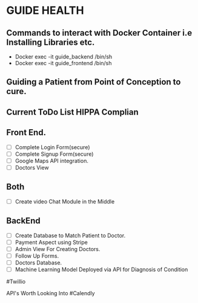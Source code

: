 # GUIDE HEALTH

## Commands to interact with Docker Container i.e Installing Libraries etc.

- Docker exec -it  guide_backend /bin/sh 
- Docker exec -it  guide_frontend /bin/sh 
## Guiding a Patient from Point of Conception to cure.

## Current ToDo List HIPPA Complian

## Front End.

- [ ] Complete Login Form(secure)
- [ ] Complete Signup Form(secure)
- [ ] Google Maps API integration.
- [ ] Doctors View

## Both

- [ ] Create video Chat Module in the Middle

## BackEnd

- [ ] Create Database to Match Patient to Doctor.
- [ ] Payment Aspect using Stripe
- [ ] Admin View For Creating Doctors.
- [ ] Follow Up Forms.
- [ ] Doctors Database.
- [ ] Machine Learning Model Deployed via API for Diagnosis of Condition

#Twillio

API's Worth Looking Into
#Calendly
